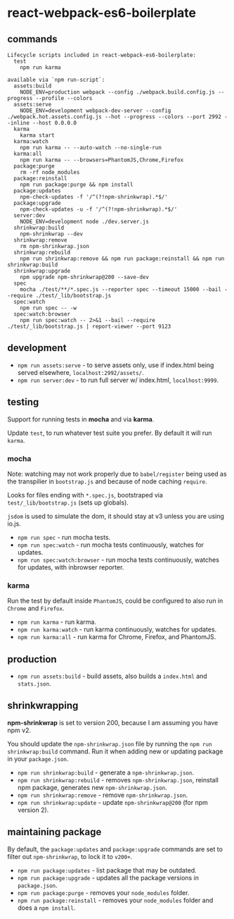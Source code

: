 # react-webpack-es6-boilerplate

## commands

```
Lifecycle scripts included in react-webpack-es6-boilerplate:
  test
    npm run karma

available via `npm run-script`:
  assets:build
    NODE_ENV=production webpack --config ./webpack.build.config.js --progress --profile --colors
  assets:serve
    NODE_ENV=development webpack-dev-server --config ./webpack.hot.assets.config.js --hot --progress --colors --port 2992 --inline --host 0.0.0.0
  karma
    karma start
  karma:watch
    npm run karma -- --auto-watch --no-single-run
  karma:all
    npm run karma -- --browsers=PhantomJS,Chrome,Firefox
  package:purge
    rm -rf node_modules
  package:reinstall
    npm run package:purge && npm install
  package:updates
    npm-check-updates -f '/^(?!npm-shrinkwrap).*$/'
  package:upgrade
    npm-check-updates -u -f '/^(?!npm-shrinkwrap).*$/'
  server:dev
    NODE_ENV=development node ./dev.server.js
  shrinkwrap:build
    npm-shrinkwrap --dev
  shrinkwrap:remove
    rm npm-shrinkwrap.json
  shrinkwrap:rebuild
    npm run shrinkwrap:remove && npm run package:reinstall && npm run shrinkwrap:build
  shrinkwrap:upgrade
    npm upgrade npm-shrinkwrap@200 --save-dev
  spec
    mocha ./test/**/*.spec.js --reporter spec --timeout 15000 --bail --require ./test/_lib/bootstrap.js
  spec:watch
    npm run spec -- -w
  spec:watch:browser
    npm run spec:watch -- 2>&1 --bail --require ./test/_lib/bootstrap.js | report-viewer --port 9123
```

## development

- `npm run assets:serve` - to serve assets only, use if index.html being served elsewhere, `localhost:2992/assets/`.
- `npm run server:dev` - to run full server w/ index.html, `localhost:9999`.

## testing

Support for running tests in **mocha** and via **karma**.

Update `test`, to run whatever test suite you prefer. By default it will run `karma`.

### mocha

Note: watching may not work properly due to `babel/register` being used as the transpilier in `bootstrap.js` and because of node caching `require`.

Looks for files ending with `*.spec.js`, bootstraped via `test/_lib/bootstrap.js` (sets up globals).

`jsdom` is used to simulate the dom, it should stay at v3 unless you are using io.js.

- `npm run spec` - run mocha tests.
- `npm run spec:watch` - run mocha tests continuously, watches for updates.
- `npm run spec:watch:browser` - run mocha tests continuously, watches for updates, with inbrowser reporter.

### karma

Run the test by default inside `PhantomJS`, could be configured to also run in `Chrome` and `Firefox`.

- `npm run karma` - run karma.
- `npm run karma:watch` - run karma continuously, watches for updates.
- `npm run karma:all` - run karma for Chrome, Firefox, and PhantomJS.

## production

- `npm run assets:build` - build assets, also builds a `index.html` and `stats.json`.

## shrinkwrapping

**npm-shrinkwrap** is set to version 200, because I am assuming you have npm v2.

You should update the `npm-shrinkwrap.json` file by running the `npm run shrinkwrap:build` command. Run it when adding new or updating package in your `package.json`.

- `npm run shrinkwrap:build` - generate a `npm-shrinkwrap.json`.
- `npm run shrinkwrap:rebuild` - removes `npm-shrinkwrap.json`, reinstall npm package, generates new `npm-shrinkwrap.json`.
- `npm run shrinkwrap:remove` - remove `npm-shrinkwrap.json`.
- `npm run shrinkwrap:update` - update `npm-shrinkwrap@200` (for npm version 2).

## maintaining package

By default, the `package:updates` and `package:upgrade` commands are set to filter out `npm-shrinkwrap`, to lock it to `v200+`.

- `npm run package:updates` - list package that may be outdated.
- `npm run package:upgrade` - updates all the package versions in `package.json`.
- `npm run package:purge` - removes your `node_modules` folder.
- `npm run package:reinstall` - removes your `node_modules` folder and does a `npm install`.
